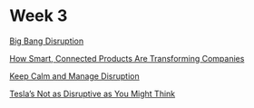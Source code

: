 # Week 3
[Big Bang Disruption](./Big-Bang%20Disruption.pdf)

[How Smart, Connected Products Are Transforming Companies](./HBR_How-Smart-Connected-Products-Are-Transforming-Competition.pdf)

[Keep Calm and Manage Disruption](./Keep_Calm_and_Manage_Disruptio.pdf)

[Tesla’s Not as Disruptive as You Might Think](./Tesla’s%20Not%20as%20Disruptive%20as%20You%20Might%20Think.pdf)
